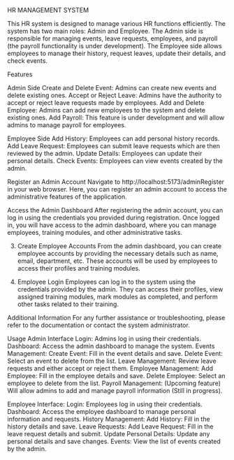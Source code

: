 HR MANAGEMENT SYSTEM

This HR system is designed to manage various HR functions efficiently. The system has two main roles: Admin and Employee. The Admin side is responsible for managing events, leave requests, employees, and payroll (the payroll functionality is under development). The Employee side allows employees to manage their history, request leaves, update their details, and check events.

Features

Admin Side
Create and Delete Event: Admins can create new events and delete existing ones.
Accept or Reject Leave: Admins have the authority to accept or reject leave requests made by employees.
Add and Delete Employee: Admins can add new employees to the system and delete existing ones.
Add Payroll: This feature is under development and will allow admins to manage payroll for employees.

Employee Side
Add History: Employees can add personal history records.
Add Leave Request: Employees can submit leave requests which are then reviewed by the admin.
Update Details: Employees can update their personal details.
Check Events: Employees can view events created by the admin.

Register an Admin Account
Navigate to http://localhost:5173/adminRegister in your web browser. Here, you can register an admin account to access the administrative features of the application.

Access the Admin Dashboard
After registering the admin account, you can log in using the credentials you provided during registration. Once logged in, you will have access to the admin dashboard, where you can manage employees, training modules, and other administrative tasks.

3. Create Employee Accounts
From the admin dashboard, you can create employee accounts by providing the necessary details such as name, email, department, etc. These accounts will be used by employees to access their profiles and training modules.

4. Employee Login
Employees can log in to the system using the credentials provided by the admin. They can access their profiles, view assigned training modules, mark modules as completed, and perform other tasks related to their training.

Additional Information
For any further assistance or troubleshooting, please refer to the documentation or contact the system administrator.

Usage
Admin Interface
Login: Admins log in using their credentials.
Dashboard: Access the admin dashboard to manage the system.
Events Management:
Create Event: Fill in the event details and save.
Delete Event: Select an event to delete from the list.
Leave Management:
Review leave requests and either accept or reject them.
Employee Management:
Add Employee: Fill in the employee details and save.
Delete Employee: Select an employee to delete from the list.
Payroll Management: (Upcoming feature)
Will allow admins to add and manage payroll information (Still in progress).

Employee Interface:
Login: Employees log in using their credentials.
Dashboard: Access the employee dashboard to manage personal information and requests.
History Management:
Add History: Fill in the history details and save.
Leave Requests:
Add Leave Request: Fill in the leave request details and submit.
Update Personal Details:
Update any personal details and save changes.
Events:
View the list of events created by the admin.






